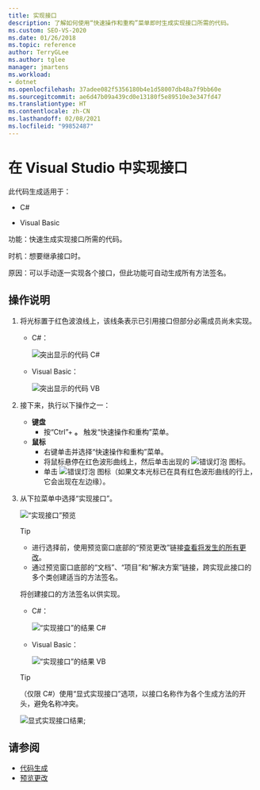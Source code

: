 ```yaml
---
title: 实现接口
description: 了解如何使用“快速操作和重构”菜单即时生成实现接口所需的代码。
ms.custom: SEO-VS-2020
ms.date: 01/26/2018
ms.topic: reference
author: TerryGLee
ms.author: tglee
manager: jmartens
ms.workload:
- dotnet
ms.openlocfilehash: 37adee082f5356180b4e1d58007db48a7f9bb60e
ms.sourcegitcommit: ae6d47b09a439cd0e13180f5e89510e3e347fd47
ms.translationtype: HT
ms.contentlocale: zh-CN
ms.lasthandoff: 02/08/2021
ms.locfileid: "99852487"
---
```

# <a name="implement-an-interface-in-visual-studio"></a>在 Visual Studio 中实现接口

此代码生成适用于：

- C#

- Visual Basic

功能：快速生成实现接口所需的代码。

时机：想要继承接口时。

原因：可以手动逐一实现各个接口，但此功能可自动生成所有方法签名。

## <a name="how-to"></a>操作说明

1. 将光标置于红色波浪线上，该线条表示已引用接口但部分必需成员尚未实现。

   - C#：

       ![突出显示的代码 C#](media/interface-highlight-cs.png)

   - Visual Basic：

       ![突出显示的代码 VB](media/interface-highlight-vb.png)

2. 接下来，执行以下操作之一：

   - **键盘**
      - 按“Ctrl”+ **。** 触发“快速操作和重构”菜单。
   - **鼠标**
      - 右键单击并选择“快速操作和重构”菜单。
      - 将鼠标悬停在红色波形曲线上，然后单击出现的 ![错误灯泡](media/error-bulb.png) 图标。
      - 单击 ![错误灯泡](media/error-bulb.png) 图标（如果文本光标已在具有红色波形曲线的行上，它会出现在左边缘）。

3. 从下拉菜单中选择“实现接口”。

   ![“实现接口”预览](media/interface-preview-cs.png)

   > [!TIP]
   > - 进行选择前，使用预览窗口底部的“预览更改”链接[查看将发生的所有更改](../../ide/preview-changes.md)。
   > - 通过预览窗口底部的“文档”、“项目”和“解决方案”链接，跨实现此接口的多个类创建适当的方法签名。

   将创建接口的方法签名以供实现。

   - C#：

       ![“实现接口”的结果 C#](media/interface-result-cs.png)

   - Visual Basic：

       ![“实现接口”的结果 VB](media/interface-result-vb.png)

   > [!TIP]
   > （仅限 C#）使用“显式实现接口”选项，以接口名称作为各个生成方法的开头，避免名称冲突。
   >
   > ![显式实现接口结果](media/interface-explicitresult-cs.png);

## <a name="see-also"></a>请参阅

- [代码生成](../code-generation-in-visual-studio.md)
- [预览更改](../../ide/preview-changes.md)
